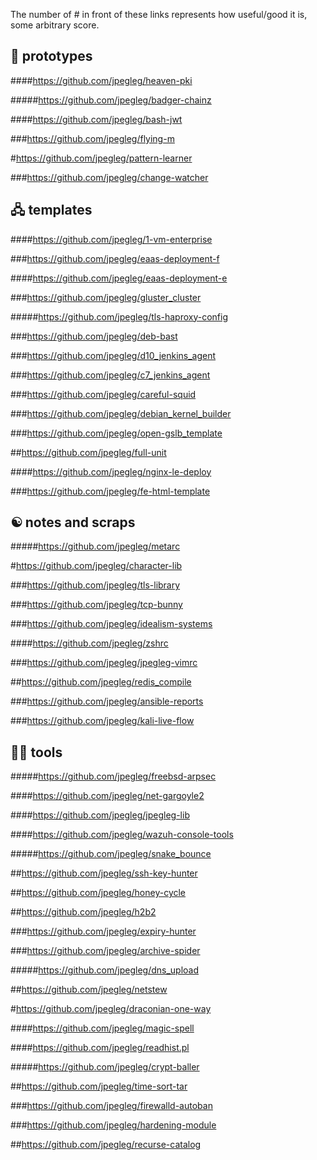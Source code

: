 The number of # in front of these links represents how useful/good it is, some arbitrary score.

## 🦂 prototypes  

####https://github.com/jpegleg/heaven-pki

#####https://github.com/jpegleg/badger-chainz

####https://github.com/jpegleg/bash-jwt

###https://github.com/jpegleg/flying-m

#https://github.com/jpegleg/pattern-learner

###https://github.com/jpegleg/change-watcher


## 🖧 templates

####https://github.com/jpegleg/1-vm-enterprise

###https://github.com/jpegleg/eaas-deployment-f

####https://github.com/jpegleg/eaas-deployment-e

###https://github.com/jpegleg/gluster_cluster

#####https://github.com/jpegleg/tls-haproxy-config

###https://github.com/jpegleg/deb-bast

###https://github.com/jpegleg/d10_jenkins_agent

###https://github.com/jpegleg/c7_jenkins_agent

###https://github.com/jpegleg/careful-squid

###https://github.com/jpegleg/debian_kernel_builder

###https://github.com/jpegleg/open-gslb_template

##https://github.com/jpegleg/full-unit

####https://github.com/jpegleg/nginx-le-deploy

###https://github.com/jpegleg/fe-html-template



## ☯️ notes and scraps

#####https://github.com/jpegleg/metarc

#https://github.com/jpegleg/character-lib

###https://github.com/jpegleg/tls-library

###https://github.com/jpegleg/tcp-bunny

###https://github.com/jpegleg/idealism-systems

####https://github.com/jpegleg/zshrc

###https://github.com/jpegleg/jpegleg-vimrc

##https://github.com/jpegleg/redis_compile

###https://github.com/jpegleg/ansible-reports

###https://github.com/jpegleg/kali-live-flow



## 🏴‍☠️ tools

#####https://github.com/jpegleg/freebsd-arpsec

####https://github.com/jpegleg/net-gargoyle2

####https://github.com/jpegleg/jpegleg-lib

####https://github.com/jpegleg/wazuh-console-tools

#####https://github.com/jpegleg/snake_bounce

##https://github.com/jpegleg/ssh-key-hunter

##https://github.com/jpegleg/honey-cycle

##https://github.com/jpegleg/h2b2

###https://github.com/jpegleg/expiry-hunter

###https://github.com/jpegleg/archive-spider

#####https://github.com/jpegleg/dns_upload

##https://github.com/jpegleg/netstew

#https://github.com/jpegleg/draconian-one-way

####https://github.com/jpegleg/magic-spell

####https://github.com/jpegleg/readhist.pl

#####https://github.com/jpegleg/crypt-baller

##https://github.com/jpegleg/time-sort-tar

###https://github.com/jpegleg/firewalld-autoban

###https://github.com/jpegleg/hardening-module

##https://github.com/jpegleg/recurse-catalog


